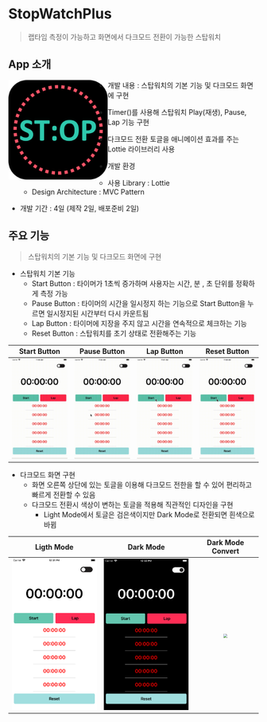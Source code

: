 # StopWatchPlus

>랩타임 측정이 가능하고 화면에서 다크모드 전환이 가능한 스탑워치



## App 소개

<img src = "Image\AppIcon.png" width = "200" style = "float: left"> 











- 개발 내용  : 스탑워치의 기본 기능 및 다크모드 화면에 구현

- Timer()를 사용해 스탑워치 Play(재생), Pause, Lap 기능 구현
- 다크모드 전환 토글을 애니메이션 효과를 주는 Lottie 라이브러리 사용

- 개발 환경
  - 사용 Library : Lottie 
  - Design Architecture : MVC Pattern

- 개발 기간 : 4일 (제작 2일, 배포준비 2일)



## 주요 기능

>스탑워치의 기본 기능 및 다크모드 화면에 구현

- 스탑워치 기본 기능 
  - Start Button : 타이머가 1초씩 증가하며 사용자는 시간, 분 , 초 단위를 정확하게 측정 가능
  - Pause Button : 타이머의 시간을 일시정지 하는 기능으로 Start Button을 누르면 일시정지된 시간부터 다시 카운트됨
  - Lap Button : 타이머에 지장을 주지 않고 시간을 연속적으로 체크하는 기능
  - Reset Button : 스탑워치를 초기 상태로 전환해주는 기능

|                         Start Button                         |                         Pause Button                         |                          Lap Button                          |                         Reset Button                         |
| :----------------------------------------------------------: | :----------------------------------------------------------: | :----------------------------------------------------------: | :----------------------------------------------------------: |
| <img src="Image/Gif/StartButton.gif" width = "400" style="zoom:50%;" /> | <img src="Image/Gif/PauseButton.gif" width = "400" style="zoom:50%;" /> | <img src="Image/Gif/LapButton.gif" width = "400" style="zoom:50%;" /> | <img src="Image/Gif/ResetButton.gif" width = "400" style="zoom:50%;" /> |

- 다크모드 화면 구현
  - 화면 오른쪽 상단에 있는 토글을 이용해 다크모드 전한을 할 수 있어 편리하고 빠르게 전환할 수 있음
  - 다크모드 전환시 색상이 변하는 토글을 적용해 직관적인 디자인을 구현
    - Light Mode에서 토글은 검은색이지만 Dark Mode로 전환되면 흰색으로 바뀜

|                   Ligth Mode                    |                   Dark Mode                    |                      Dark Mode Convert                       |
| :---------------------------------------------: | :--------------------------------------------: | :----------------------------------------------------------: |
| <img src = "Image\lightMode.png" width = "200"> | <img src = "Image\darkMode.png" width = "200"> | <img src="Image/Gif/transferDarkmode.gif" width = "400" style="zoom:50%;" /> |





